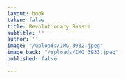 ```yaml
---
layout: book
taken: false
title: Revolutionary Russia
subtitle: ''
author: ''
image: "/uploads/IMG_3932.jpeg"
image_back: "/uploads/IMG_3933.jpeg"
published: false

---
```

